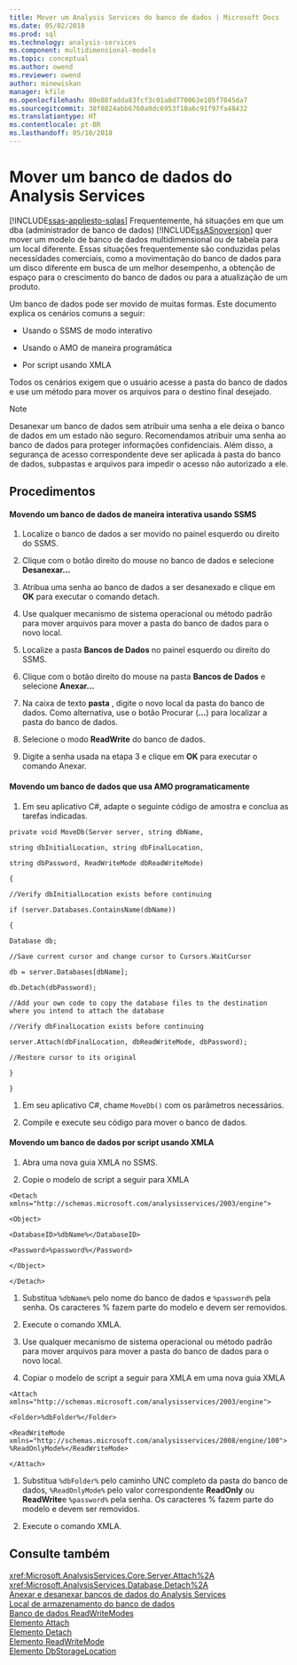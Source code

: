 ```yaml
---
title: Mover um Analysis Services do banco de dados | Microsoft Docs
ms.date: 05/02/2018
ms.prod: sql
ms.technology: analysis-services
ms.component: multidimensional-models
ms.topic: conceptual
ms.author: owend
ms.reviewer: owend
author: minewiskan
manager: kfile
ms.openlocfilehash: 80e88fadda83fcf3c01a8d770063e105f7045da7
ms.sourcegitcommit: 38f8824abb6760a9dc6953f10a6c91f97fa48432
ms.translationtype: HT
ms.contentlocale: pt-BR
ms.lasthandoff: 05/10/2018
---
```

# <a name="move-an-analysis-services-database"></a>Mover um banco de dados do Analysis Services
[!INCLUDE[ssas-appliesto-sqlas](../../includes/ssas-appliesto-sqlas.md)]
  Frequentemente, há situações em que um dba (administrador de banco de dados) [!INCLUDE[ssASnoversion](../../includes/ssasnoversion-md.md)] quer mover um modelo de banco de dados multidimensional ou de tabela para um local diferente. Essas situações frequentemente são conduzidas pelas necessidades comerciais, como a movimentação do banco de dados para um disco diferente em busca de um melhor desempenho, a obtenção de espaço para o crescimento do banco de dados ou para a atualização de um produto.  
  
 Um banco de dados pode ser movido de muitas formas. Este documento explica os cenários comuns a seguir:  
  
-   Usando o SSMS de modo interativo  
  
-   Usando o AMO de maneira programática  
  
-   Por script usando XMLA  
  
 Todos os cenários exigem que o usuário acesse a pasta do banco de dados e use um método para mover os arquivos para o destino final desejado.  
  
> [!NOTE]  
>  Desanexar um banco de dados sem atribuir uma senha a ele deixa o banco de dados em um estado não seguro. Recomendamos atribuir uma senha ao banco de dados para proteger informações confidenciais. Além disso, a segurança de acesso correspondente deve ser aplicada à pasta do banco de dados, subpastas e arquivos para impedir o acesso não autorizado a ele.  
  
## <a name="procedures"></a>Procedimentos  
  
#### <a name="moving-a-database-interactively-using-ssms"></a>Movendo um banco de dados de maneira interativa usando SSMS  
  
1.  Localize o banco de dados a ser movido no painel esquerdo ou direito do SSMS.  
  
2.  Clique com o botão direito do mouse no banco de dados e selecione **Desanexar...**  
  
3.  Atribua uma senha ao banco de dados a ser desanexado e clique em **OK** para executar o comando detach.  
  
4.  Use qualquer mecanismo de sistema operacional ou método padrão para mover arquivos para mover a pasta do banco de dados para o novo local.  
  
5.  Localize a pasta **Bancos de Dados** no painel esquerdo ou direito do SSMS.  
  
6.  Clique com o botão direito do mouse na pasta **Bancos de Dados** e selecione **Anexar...**  
  
7.  Na caixa de texto **pasta** , digite o novo local da pasta do banco de dados. Como alternativa, use o botão Procurar (**…**) para localizar a pasta do banco de dados.  
  
8.  Selecione o modo **ReadWrite** do banco de dados.  
  
9. Digite a senha usada na etapa 3 e clique em **OK** para executar o comando Anexar.  
  
#### <a name="moving-a-database-programmatically-using-amo"></a>Movendo um banco de dados que usa AMO programaticamente  
  
1.  Em seu aplicativo C#, adapte o seguinte código de amostra e conclua as tarefas indicadas.  
  
 `private void MoveDb(Server server, string dbName,`  
  
 `string dbInitialLocation, string dbFinalLocation,`  
  
 `string dbPassword, ReadWriteMode dbReadWriteMode)`  
  
 `{`  
  
 `//Verify dbInitialLocation exists before continuing`  
  
 `if (server.Databases.ContainsName(dbName))`  
  
 `{`  
  
 `Database db;`  
  
 `//Save current cursor and change cursor to Cursors.WaitCursor`  
  
 `db = server.Databases[dbName];`  
  
 `db.Detach(dbPassword);`  
  
 `//Add your own code to copy the database files to the destination where you intend to attach the database`  
  
 `//Verify dbFinalLocation exists before continuing`  
  
 `server.Attach(dbFinalLocation, dbReadWriteMode, dbPassword);`  
  
 `//Restore cursor to its original`  
  
 `}`  
  
 `}`  
  
1.  Em seu aplicativo C#, chame `MoveDb()` com os parâmetros necessários.  
  
2.  Compile e execute seu código para mover o banco de dados.  
  
#### <a name="moving-a-database-by-script-using-xmla"></a>Movendo um banco de dados por script usando XMLA  
  
1.  Abra uma nova guia XMLA no SSMS.  
  
2.  Copie o modelo de script a seguir para XMLA  
  
 `<Detach xmlns="http://schemas.microsoft.com/analysisservices/2003/engine">`  
  
 `<Object>`  
  
 `<DatabaseID>%dbName%</DatabaseID>`  
  
 `<Password>%password%</Password>`  
  
 `</Object>`  
  
 `</Detach>`  
  
1.  Substitua `%dbName%` pelo nome do banco de dados e `%password%` pela senha. Os caracteres % fazem parte do modelo e devem ser removidos.  
  
2.  Execute o comando XMLA.  
  
3.  Use qualquer mecanismo de sistema operacional ou método padrão para mover arquivos para mover a pasta do banco de dados para o novo local.  
  
4.  Copiar o modelo de script a seguir para XMLA em uma nova guia XMLA  
  
 `<Attach xmlns="http://schemas.microsoft.com/analysisservices/2003/engine">`  
  
 `<Folder>%dbFolder%</Folder>`  
  
 `<ReadWriteMode xmlns="http://schemas.microsoft.com/analysisservices/2008/engine/100">%ReadOnlyMode%</ReadWriteMode>`  
  
 `</Attach>`  
  
1.  Substitua `%dbFolder%` pelo caminho UNC completo da pasta do banco de dados, `%ReadOnlyMode%` pelo valor correspondente **ReadOnly** ou **ReadWrite**e `%password%` pela senha. Os caracteres % fazem parte do modelo e devem ser removidos.  
  
2.  Execute o comando XMLA.  
  
## <a name="see-also"></a>Consulte também  
 <xref:Microsoft.AnalysisServices.Core.Server.Attach%2A>   
 <xref:Microsoft.AnalysisServices.Database.Detach%2A>   
 [Anexar e desanexar bancos de dados do Analysis Services](../../analysis-services/multidimensional-models/attach-and-detach-analysis-services-databases.md)   
 [Local de armazenamento do banco de dados](../../analysis-services/multidimensional-models/database-storage-location.md)   
 [Banco de dados ReadWriteModes](../../analysis-services/multidimensional-models/database-readwritemodes.md)   
 [Elemento Attach](../../analysis-services/xmla/xml-elements-commands/attach-element.md)   
 [Elemento Detach](../../analysis-services/xmla/xml-elements-commands/detach-element.md)   
 [Elemento ReadWriteMode](../../analysis-services/xmla/xml-elements-properties/readwritemode-element.md)   
 [Elemento DbStorageLocation](../../analysis-services/xmla/xml-elements-properties/dbstoragelocation-element.md)  
  
  
